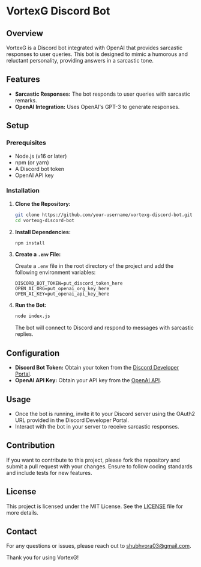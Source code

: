 # VortexG Discord Bot

## Overview

VortexG is a Discord bot integrated with OpenAI that provides sarcastic responses to user queries. This bot is designed to mimic a humorous and reluctant personality, providing answers in a sarcastic tone.

## Features

- **Sarcastic Responses:** The bot responds to user queries with sarcastic remarks.
- **OpenAI Integration:** Uses OpenAI's GPT-3 to generate responses.

## Setup

### Prerequisites

- Node.js (v16 or later)
- npm (or yarn)
- A Discord bot token
- OpenAI API key

### Installation

1. **Clone the Repository:**

    ```bash
    git clone https://github.com/your-username/vortexg-discord-bot.git
    cd vortexg-discord-bot
    ```

2. **Install Dependencies:**

    ```bash
    npm install
    ```

3. **Create a `.env` File:**

    Create a `.env` file in the root directory of the project and add the following environment variables:

    ```plaintext
    DISCORD_BOT_TOKEN=put_discord_token_here
    OPEN_AI_ORG=put_openai_org_key_here
    OPEN_AI_KEY=put_openai_api_key_here
    ```

4. **Run the Bot:**

    ```bash
    node index.js
    ```

    The bot will connect to Discord and respond to messages with sarcastic replies.

## Configuration

- **Discord Bot Token:** Obtain your token from the [Discord Developer Portal](https://discord.com/developers/applications).
- **OpenAI API Key:** Obtain your API key from the [OpenAI API](https://platform.openai.com/signup).

## Usage

- Once the bot is running, invite it to your Discord server using the OAuth2 URL provided in the Discord Developer Portal.
- Interact with the bot in your server to receive sarcastic responses.

## Contribution

If you want to contribute to this project, please fork the repository and submit a pull request with your changes. Ensure to follow coding standards and include tests for new features.

## License

This project is licensed under the MIT License. See the [LICENSE](LICENSE) file for more details.

## Contact

For any questions or issues, please reach out to [shubhvora03@gmail.com](mailto:shubhvora03@gmail.com).

Thank you for using VortexG!
